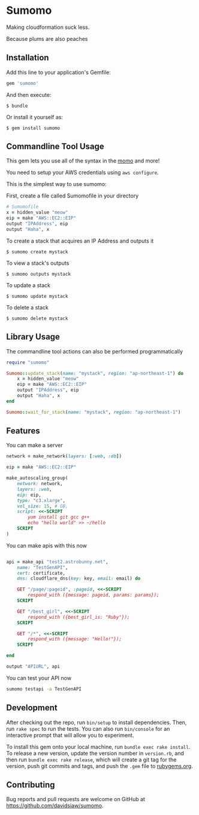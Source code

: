 # Sumomo

Making cloudformation suck less.

Because plums are also peaches

## Installation

Add this line to your application's Gemfile:

```ruby
gem 'sumomo'
```

And then execute:

    $ bundle

Or install it yourself as:

    $ gem install sumomo

## Commandline Tool Usage

This gem lets you use all of the syntax in the [momo](https://github.com/davidsiaw/momo) and more!

You need to setup your AWS credentials using `aws configure`.

This is the simplest way to use sumomo:

First, create a file called Sumomofile in your directory

```ruby
# Sumomofile
x = hidden_value "meow"
eip = make "AWS::EC2::EIP"
output "IPAddress", eip
output "Haha", x
```

To create a stack that acquires an IP Address and outputs it

	$ sumomo create mystack

To view a stack's outputs

	$ sumomo outputs mystack

To update a stack

	$ sumomo update mystack

To delete a stack

	$ sumomo delete mystack

## Library Usage

The commandline tool actions can also be performed programmatically

```ruby
require "sumomo"

Sumomo::update_stack(name: "mystack", region: "ap-northeast-1") do
	x = hidden_value "meow"
	eip = make "AWS::EC2::EIP"
	output "IPAddress", eip
	output "Haha", x
end

Sumomo::wait_for_stack(name: "mystack", region: "ap-northeast-1")
```

## Features
You can make a server

```ruby
network = make_network(layers: [:web, :db])

eip = make "AWS::EC2::EIP"

make_autoscaling_group(
    network: network,
    layers: :web,
    eip: eip,
    type: "c3.xlarge",
    vol_size: 15, # GB,
    script: <<-SCRIPT
        yum install git gcc g++
        echo "hello world" >> ~/hello
    SCRIPT
)

```

You can make apis with this now

```ruby

api = make_api "test2.astrobunny.net",
    name: "TestGenAPI",
    cert: certificate,
    dns: cloudflare_dns(key: key, email: email) do

    GET "/page/:pageid", :pageid, <<-SCRIPT
        respond_with ({message: pageid, params: params});
    SCRIPT

    GET "/best_girl", <<-SCRIPT
        respond_with ({best_girl_is: "Ruby"});
    SCRIPT

    GET "/*", <<-SCRIPT
        respond_with ({message: "Hello!"});
    SCRIPT

end

output "APIURL", api
```

You can test your API now

```bash
sumomo testapi -a TestGenAPI
```

## Development

After checking out the repo, run `bin/setup` to install dependencies. Then, run `rake spec` to run the tests. You can also run `bin/console` for an interactive prompt that will allow you to experiment.

To install this gem onto your local machine, run `bundle exec rake install`. To release a new version, update the version number in `version.rb`, and then run `bundle exec rake release`, which will create a git tag for the version, push git commits and tags, and push the `.gem` file to [rubygems.org](https://rubygems.org).

## Contributing

Bug reports and pull requests are welcome on GitHub at https://github.com/davidsiaw/sumomo.

